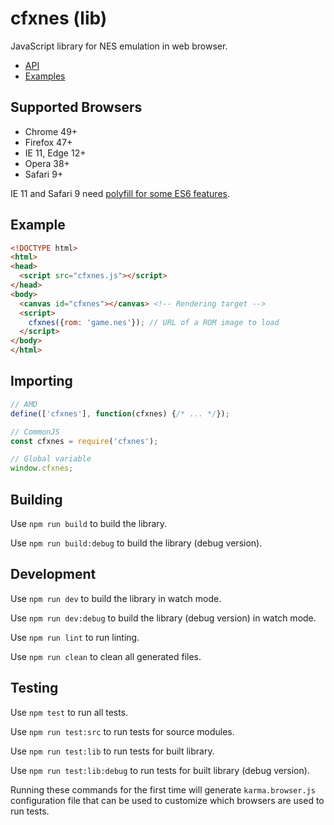 # cfxnes (lib)

JavaScript library for NES emulation in web browser.

- [API](API.md)
- [Examples](examples)

## Supported Browsers

- Chrome 49+
- Firefox 47+
- IE 11, Edge 12+
- Opera 38+
- Safari 9+

IE 11 and Safari 9 need [polyfill for some ES6 features](polyfills.js).

## Example

``` html
<!DOCTYPE html>
<html>
<head>
  <script src="cfxnes.js"></script>
</head>
<body>
  <canvas id="cfxnes"></canvas> <!-- Rendering target -->
  <script>
    cfxnes({rom: 'game.nes'}); // URL of a ROM image to load
  </script>
</body>
</html>
```

## Importing

``` javascript
// AMD
define(['cfxnes'], function(cfxnes) {/* ... */});

// CommonJS
const cfxnes = require('cfxnes');

// Global variable
window.cfxnes;
```

## Building

Use `npm run build` to build the library.

Use `npm run build:debug` to build the library (debug version).

## Development

Use `npm run dev` to build the library in watch mode.

Use `npm run dev:debug` to build the library (debug version) in watch mode.

Use `npm run lint` to run linting.

Use `npm run clean` to clean all generated files.

## Testing

Use `npm test` to run all tests.

Use `npm run test:src` to run tests for source modules.

Use `npm run test:lib` to run tests for built library.

Use `npm run test:lib:debug` to run tests for built library (debug version).

Running these commands for the first time will generate `karma.browser.js` configuration file that can be used to customize which browsers are used to run tests.

